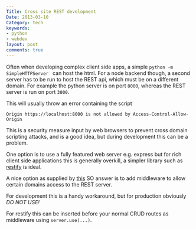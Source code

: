 ```yaml
---
Title: Cross site REST development
Date: 2013-03-10
Category: tech
keywords:
- python
- webdev
layout: post
comments: true
---
```




Often when developing complex client side apps, a simple `python -m SimpleHTTPServer ` can host the html. For a node backend though, a second server has to be run to host the REST api, which must be on a different domain. For example the python server is on port `8000`, whereas the REST server is run on port `3000`.

<!--more-->

This will usually throw an error containing the script 

    Origin https://localhost:8000 is not allowed by Access-Control-Allow-Origin

This is a security measure input by web browsers to prevent cross domain scripting attacks, and is a good idea, but during development this can be a problem.

One option is to use a fully featured web server e.g. express but for rich client side applications this is generally overkill, a simpler library such as [restify](https://mcavage.github.com/node-restify/) is ideal.

A nice option as supplied by [this](https://stackoverflow.com/a/14187628/56711) SO answer is to add middleware to allow certain domains access to the REST server.



For development this is a handy workaround, but for production obviously *DO NOT USE!*

For restify this can be inserted before your normal CRUD routes as middleware using `server.use(...)`.
